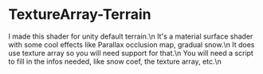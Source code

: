 # TextureArray-Terrain
I made this shader for unity default terrain.\n
It's a material surface shader with some cool effects like Parallax occlusion map, gradual snow.\n
It does use texture array so you will need support for that.\n
You will need a script to fill in the infos needed, like snow coef, the texture array, etc.\n

